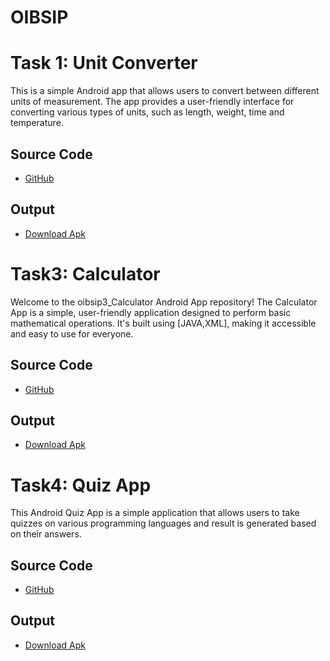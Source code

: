 # OIBSIP
# Task 1: Unit Converter
This is a simple Android app that allows users to convert between different units of measurement. The app provides a user-friendly interface for converting various types of units, such as length, weight, time and temperature.

## Source Code
- [GitHub](https://github.com/Nilsn1/oibsip1_UnitConverter)

## Output
- [Download Apk](https://drive.google.com/file/d/10OXEPEeRJbU_6E6pddqFKqE_2A9A5sGx/view?usp=drive_link)



# Task3: Calculator
Welcome to the oibsip3_Calculator Android App repository! The Calculator App is a simple, user-friendly application designed to perform basic mathematical operations. It's built using [JAVA,XML], making it accessible and easy to use for everyone.

## Source Code
- [GitHub](https://github.com/Nilsn1/oibsip3_Calculator)

## Output
- [Download Apk](https://drive.google.com/file/d/1112pdKlt-iDut5tL-RBxBGgEElmRpZpA/view?usp=drivesdk)



# Task4: Quiz App
This Android Quiz App is a simple application that allows users to take quizzes on various programming languages and result is generated based on their answers.

## Source Code
- [GitHub](https://github.com/Nilsn1/oibsip4_QuizApp)

## Output

- [Download Apk](https://drive.google.com/file/d/1-6N4kqxernG0qTmIIh_1NZvmpPdIb4gq/view?usp=drive_link)
